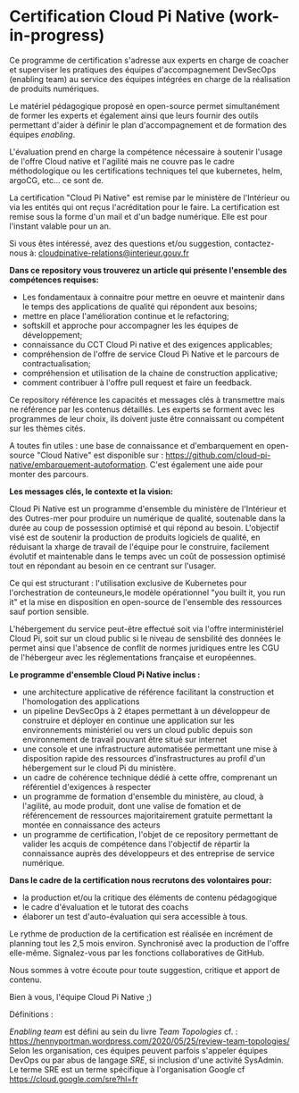 # Certification Cloud Pi Native (work-in-progress)

Ce programme de certification s'adresse aux experts en charge de coacher et superviser les pratiques des équipes d'accompagnement DevSecOps (enabling team) au service des équipes intégrées en charge de la réalisation de produits numériques.

Le matériel pédagogique proposé en open-source permet simultanément de former les experts et également ainsi que leurs fournir des outils permettant d'aider à définir le plan d'accompagnement et de formation des équipes *enabling*.

L'évaluation prend en charge la compétence nécessaire à soutenir l'usage de l'offre Cloud native et l'agilité mais ne couvre pas le cadre méthodologique ou les certifications techniques tel que kubernetes, helm, argoCG, etc...  ce sont de.

La certification "Cloud Pi Native" est remise par le ministère de l'Intérieur ou via les entités qui ont reçus l'acréditation pour le faire. La certification est remise sous la forme d'un mail et d'un badge numérique.
Elle est pour l'instant valable pour un an.

Si vous êtes intéressé, avez des questions et/ou suggestion, contactez-nous à:
<cloudpinative-relations@interieur.gouv.fr>

**Dans ce repository vous trouverez un article qui présente l'ensemble des compétences requises:**

- Les fondamentaux à connaitre pour mettre en oeuvre et maintenir dans le temps des applications de qualité qui répondent aux besoins;
- mettre en place l'amélioration continue et le refactoring;
- softskill et approche pour accompagner les les équipes de développement;
- connaissance du CCT Cloud Pi native et des exigences applicables;
- compréhension de l'offre de service Cloud Pi Native et le parcours de contractualisation;
- compréhension et utilisation de la chaine de construction applicative;
- comment contribuer à l'offre pull request et faire un feedback.

Ce repository référence les capacités et messages clés à transmettre mais ne référence par les contenus détaillés. 
Les experts se forment avec les programmes de leur choix, ils doivent juste être connaissant ou compétent sur les thèmes cités. 

A toutes fin utiles : une base de connaissance et d'embarquement en open-source "Cloud Native" est disponible sur : <https://github.com/cloud-pi-native/embarquement-autoformation>. C'est également une aide pour monter des parcours.

**Les messages clés, le contexte et la vision:**

Cloud Pi Native est un programme d'ensemble du ministère de l'Intérieur et des Outres-mer pour produire un numérique de qualité, soutenable dans la durée au coup de possession optimisé et qui répond au besoin. 
L'objectif visé est de soutenir la production de produits logiciels de qualité, en réduisant la xharge de travail de l'équipe pour le construire, facilement évolutif et maintenable dans le temps avec un coût de possession optimisé tout en répondant au besoin en ce centrant sur l'usager.

Ce qui est structurant : l'utilisation exclusive de Kubernetes pour l'orchestration de conteuneurs,le modèle opérationnel "you built it, you run it" et la mise en disposition en open-source de l'ensemble des ressources sauf portion sensible.

L'hébergement du service peut-être effectué soit via l'offre interministériel Cloud Pi, soit sur un cloud public si le niveau de sensbilité des données le permet ainsi que l'absence de conflit de normes juridiques entre les CGU de l'hébergeur avec les réglementations française et européennes.

**Le programme d'ensemble Cloud Pi Native inclus :**

- une architecture applicative de référence facilitant la construction et l'homologation des applications
- un pipeline DevSecOps à 2 étapes permettant à un développeur de construire et déployer en continue une application sur les environnements ministériel ou vers un cloud public depuis son environnement de travail pouvant être situé sur internet
- une console et une infrastructure automatisée permettant une mise à disposition rapide des ressources d'insfrastructures au profil d'un hébergement sur le cloud Pi du ministère. 
- un cadre de cohérence technique dédié à cette offre, comprenant un référentiel d'exigences à respecter
- un programme de formation d'ensemble du ministère, au cloud, à l'agilité, au mode produit, dont une valise de fomation et de référencement de ressources majoritairement gratuite permettant la montée en connaissance des acteurs
- un programme de certification, l'objet de ce repository permettant de valider les acquis de compétence dans l'objectif de répartir la connaissance auprès des développeurs et des entreprise de service numérique.

**Dans le cadre de la certification nous recrutons des volontaires pour:**
- la production et/ou la critique des éléments de contenu pédagogique
- le cadre d'évaluation et le tutorat des coachs   
- élaborer un test d'auto-évaluation qui sera accessible à tous.

Le rythme de production de la certification est réalisée en incrément de planning tout les 2,5 mois environ. 
Synchronisé avec la production de l'offre elle-même.
 Signalez-vous par les fonctions collaboratives de GitHub.

Nous sommes à votre écoute pour toute suggestion, critique et apport de contenu. 

Bien à vous, l'équipe Cloud Pi Native ;)


Définitions :

*Enabling team* est défini au sein du livre *Team Topologies* cf. : <https://hennyportman.wordpress.com/2020/05/25/review-team-topologies/>
Selon les organisation, ces équipes peuvent parfois s'appeler équipes DevOps ou par abus de langage *SRE*, si inclusion d'une activité SysAdmin.
Le terme SRE est un terme spécifique à l'organisation Google cf <https://cloud.google.com/sre?hl=fr>

